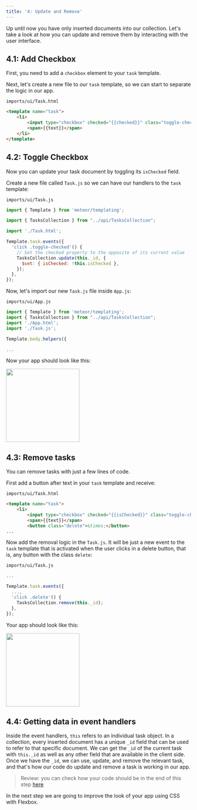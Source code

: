 ```yaml
---
title: '4: Update and Remove'
---
```


Up until now you have only inserted documents into our collection. Let's take a look at how you can update and remove them by interacting with the user interface.

## 4.1: Add Checkbox

First, you need to add a `checkbox` element to your `task` template.

Next, let's create a new file to our `task` template, so we can start to separate the logic in our app.

`imports/ui/Task.html`

```html
<template name="task">
    <li>
        <input type="checkbox" checked="{{checked}}" class="toggle-checked" />
        <span>{{text}}</span>
    </li>
</template>
```

## 4.2: Toggle Checkbox

Now you can update your task document by toggling its `isChecked` field.

Create a new file called `Task.js` so we can have our handlers to the `task` template: 

`imports/ui/Task.js`

```js
import { Template } from 'meteor/templating';

import { TasksCollection } from "../api/TasksCollection";

import './Task.html';

Template.task.events({
  'click .toggle-checked'() {
    // Set the checked property to the opposite of its current value
    TasksCollection.update(this._id, {
      $set: { isChecked: !this.isChecked },
    });
  },
});
```

Now, let's import our new `Task.js` file inside `App.js`:

`imports/ui/App.js`

```js
import { Template } from 'meteor/templating';
import { TasksCollection } from "../api/TasksCollection";
import './App.html';
import './Task.js';

Template.body.helpers({

...
```

Now your app should look like this:

<img width="200px" src="/simple-todos/assets/step04-checkbox.png"/>

## 4.3: Remove tasks

You can remove tasks with just a few lines of code.

First add a button after text in your `task` template and receive:

`imports/ui/Task.html`

```html
<template name="task">
    <li>
        <input type="checkbox" checked="{{isChecked}}" class="toggle-checked" />
        <span>{{text}}</span>
        <button class="delete">&times;</button>
...
```

Now add the removal logic in the `Task.js`. It will be just a new event to the `task` template that is activated when the user clicks in a delete button, that is, any button with the class `delete`:

`imports/ui/Task.js`

```js
...

Template.task.events({
  ...,
  'click .delete'() {
    TasksCollection.remove(this._id);
  },
});
```

Your app should look like this:

<img width="200px" src="/simple-todos/assets/step04-delete-button.png"/>

## 4.4: Getting data in event handlers

Inside the event handlers, `this` refers to an individual task object. In a collection, every inserted document has a unique `_id` field that can be used to refer to that specific document. We can get the `_id` of the current task with `this._id` as well as any other field that are available in the client side. Once we have the `_id`, we can use, update, and remove the relevant task, and that's how our code do update and remove a task is working in our app.

> Review: you can check how your code should be in the end of this step [here](https://github.com/meteor/blaze-tutorial/tree/master/src/simple-todos/step04) 

In the next step we are going to improve the look of your app using CSS with Flexbox.
